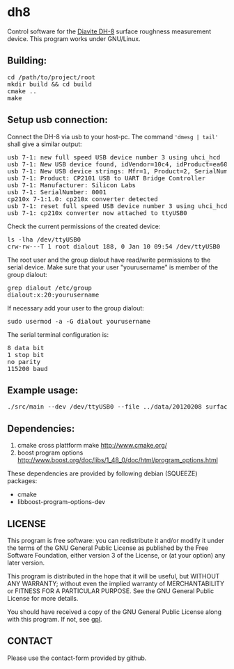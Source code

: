 dh8
===

Control software for the [Diavite DH-8](http://diavite.com/index.php/dh-8-en.html) 
surface roughness measurement device. This program works under GNU/Linux.


Building:
---------

<pre>
cd /path/to/project/root  
mkdir build && cd build  
cmake ..  
make  
</pre>

Setup usb connection:
---------------------

Connect the DH-8 via usb to your host-pc.
The command `'dmesg | tail'` shall give a similar output:
<pre>
usb 7-1: new full speed USB device number 3 using uhci_hcd  
usb 7-1: New USB device found, idVendor=10c4, idProduct=ea60  
usb 7-1: New USB device strings: Mfr=1, Product=2, SerialNumber=3  
usb 7-1: Product: CP2101 USB to UART Bridge Controller  
usb 7-1: Manufacturer: Silicon Labs  
usb 7-1: SerialNumber: 0001  
cp210x 7-1:1.0: cp210x converter detected  
usb 7-1: reset full speed USB device number 3 using uhci_hcd  
usb 7-1: cp210x converter now attached to ttyUSB0  
</pre>

Check the current permissions of the created device:
<pre>
ls -lha /dev/ttyUSB0  
crw-rw---T 1 root dialout 188, 0 Jan 10 09:54 /dev/ttyUSB0  
</pre>

The root user and the group dialout have read/write permissions to 
the serial device. Make sure that your user "yourusername" is member 
of the group dialout:
<pre>
grep dialout /etc/group  
dialout:x:20:yourusername  
</pre>

If necessary add your user to the group dialout:
<pre>
sudo usermod -a -G dialout yourusername  
</pre>

The serial terminal configuration is:
<pre>
8 data bit  
1 stop bit  
no parity  
115200 baud  
</pre>

Example usage:
--------------
<pre>
./src/main --dev /dev/ttyUSB0 --file ../data/20120208_surface04.m --lt 0.48 --lc 0.08   
</pre>


Dependencies:
-------------

1. cmake
    cross plattform make 
    http://www.cmake.org/
2. boost program options
    http://www.boost.org/doc/libs/1_48_0/doc/html/program_options.html

These dependencies are provided by following debian (SQUEEZE) packages:
- cmake
- libboost-program-options-dev



LICENSE
-------
This program is free software: you can redistribute it and/or modify
it under the terms of the GNU General Public License as published by 
the Free Software Foundation, either version 3 of the License, or 
(at your option) any later version.

This program is distributed in the hope that it will be useful,
but WITHOUT ANY WARRANTY; without even the implied warranty of
MERCHANTABILITY or FITNESS FOR A PARTICULAR PURPOSE. See the
GNU General Public License for more details.

You should have received a copy of the GNU General Public License
along with this program. If not, see [gpl](www.gnu.org/licenses/).


CONTACT
-------
Please use the contact-form provided by github.


